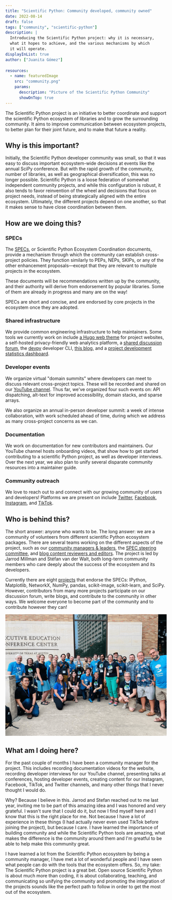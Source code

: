 ```yaml
---
title: "Scientific Python: Community developed, community owned"
date: 2022-08-14
draft: false
tags: ["community", "scientific-python"]
description: |
  Introducing the Scientific Python project: why it is necessary,
  what it hopes to achieve, and the various mechanisms by which
  it will operate.
displayInList: true
author: ["Juanita Gómez"]

resources:
  - name: featuredImage
    src: "community.png"
    params:
      description: "Picture of the Scientific Python Community"
      showOnTop: true
---
```


The Scientific Python project is an initiative to better coordinate and support the scientific Python ecosystem of libraries and to grow the surrounding community.
It aims to improve communication between ecosystem projects, to better plan for their joint future, and to make that future a reality.

## Why is this important?

Initially, the Scientific Python developer community was small, so that it was easy to discuss important ecosystem-wide decisions at events like the annual SciPy conference.
But with the rapid growth of the community, number of libraries, as well as geographical diversification, this was no longer possible.
Scientific Python is a loose federation of somewhat independent community projects, and while this configuration is robust, it also tends to favor reinvention of the wheel and decisions that focus on project needs, instead of being strategically aligned with the entire ecosystem.
Ultimately, the different projects depend on one another, so that it makes sense to have close coordination between them.

## How are we doing this?

### SPECs

The [SPECs](https://scientific-python.org/specs/), or Scientific Python Ecosystem Coordination documents, provide a mechanism through which the community can establish cross-project policies.
They function similarly to PEPs, NEPs, SKIPs, or any of the other enhancement proposals—except that they are relevant to multiple projects in the ecosystem.

These documents will be recommendations written up by the community, and their authority will derive from endorsement by popular libraries. Some of them are already in progress and many are on the way!

SPECs are short and concise, and are endorsed by core projects in the ecosystem once they are adopted.

### Shared infrastructure

We provide common engineering infrastructure to help maintainers.
Some tools we currently work on include
[a Hugo web theme](https://github.com/scientific-python/scientific-python-hugo-theme) for project websites,
a self-hosted privacy-friendly web analytics platform,
a [shared discussion forum](https://discuss.scientific-python.org),
the [devpy](https://github.com/scientific-python/devpy) developer CLI,
[this blog](https://blog.scientific-python.org),
and a [project development statistics dashboard](https://devstats.scientific-python.org).

### Developer events

We organize virtual "domain summits" where developers can meet to discuss relevant cross-project topics.
These will be recorded and shared on our [YouTube channel](https://www.youtube.com/scientific-python-org).
Thus far, we've organized four such events on: API dispatching, alt-text for improved accessibility, domain stacks, and sparse arrays.

We also organize an annual in-person developer summit: a week of intense collaboration, with work scheduled ahead of time, during which we address as many cross-project concerns as we can.

### Documentation

We work on documentation for new contributors and maintainers.
Our YouTube channel hosts onboarding videos, that show how to get started contributing to a scientific Python project, as well as developer interviews.
Over the next year, we also plan to unify several disparate community resources into a maintainer guide.

### Community outreach

We love to reach out to and connect with our growing community of users and developers!
Platforms we are present on include
[Twitter](https://twitter.com/scientific_py), [Facebook](https://www.facebook.com/scientific.python), [Instagram](https://www.instagram.com/scientific.python), and [TikTok](https://www.tiktok.com/@scientific.python).

## Who is behind this?

The short answer: anyone who wants to be.
The long answer: we are a community of volunteers from different scientific Python ecosystem packages.
There are several teams working on the different aspects of the project, such as our [community managers & leaders](https://scientific-python.org/about/), the [SPEC steering committee](https://scientific-python.org/about/), and [blog content reviewers and editors](https://blog.scientific-python.org/about/).
The project is led by Jarrod Millman and Stéfan van der Walt, both long-term community members who care deeply about the success of the ecosystem and its developers.

Currently there are eight [projects](https://scientific-python.org/specs/core-projects/) that endorse the SPECs: IPython, Matplotlib, NetworkX, NumPy, pandas, scikit-image, scikit-learn, and SciPy. However, contributors from many more projects participate on our discussion forum, write blogs, and contribute to the community in other ways.
We welcome everyone to become part of the community and to contribute however they can!

![Picture of the Scientific Python Community](community.png)

## What am I doing here?

For the past couple of months I have been a community manager for the project. This includes recording documentation videos for the website, recording developer interviews for our YouTube channel, presenting talks at conferences, hosting developer events, creating content for our Instagram, Facebook, TikTok, and Twitter channels, and many other things that I never thought I would do.

Why? Because I believe in this. Jarrod and Stefan reached out to me last year, inviting me to be part of this amazing idea and I was honored and very grateful. I wasn't sure that I could do it, but now I find myself here and I know that this is the right place for me. Not because I have a lot of experience in these things (I had actually never even used TikTok before joining the project), but because I care. I have learned the importance of building community and while the Scientific Python tools are amazing, what makes the difference is the community around them and I'm greatful to be able to help make this community great.

I have learned a lot from the Scientific Python ecosystem by being a community manager, I have met a lot of wonderful people and I have seen what people can do with the tools that the ecosystem offers. So, my take: The Scientific Python project is a great bet. Open source Scientific Python is about much more than coding, it is about collaborating, teaching, and communicating so unifying the community and promoting the integration of the projects sounds like the perfect path to follow in order to get the most out of the ecosystem.
